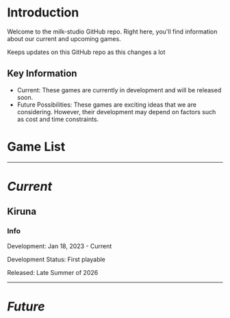 # Introduction

Welcome to the milk-studio GitHub repo. Right here, you'll find information about our current and upcoming games.

Keeps updates on this GitHub repo as this changes a lot

## Key Information
- Current: These games are currently in development and will be released soon.
- Future Possibilities: These games are exciting ideas that we are considering. However, their development may depend on factors such as cost and time constraints.

# Game List
---
# *Current*

## Kiruna

### Info
Development: Jan 18, 2023 - Current

Development Status: First playable

Released: Late Summer of 2026

---

# *Future*
